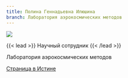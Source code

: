 ```yaml
---
title: Полина Геннадьевна Илюшина
branch: Лаборатория аэрокосмических методов
---
```

![](img/ipg.jpg)

{{< lead >}} Научный сотрудник {{< /lead >}}

Лаборатория аэрокосмических методов

[Страница в Истине](https://istina.msu.ru/workers/7627456)